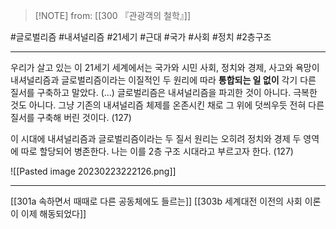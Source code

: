  > [!NOTE] from: [[300 『관광객의 철학』]]

#글로벌리즘 #내셔널리즘 #21세기 #근대 #국가 #사회 #정치 #2층구조 

--- 
우리가 살고 있는 이 21세기 세계에서는 국가와 시민 사회, 정치와 경제, 사고와 욕망이 내셔널리즘과 글로벌리즘이라는 이질적인 두 원리에 따라 **통합되는 일 없이** 각기 다른 질서를 구축하고 말았다. (…) 글로벌리즘은 내셔널리즘을 파괴한 것이 아니다. 극복한 것도 아니다. 그냥 기존의 내셔널리즘 체제를 온존시킨 채로 그 위에 덧씌우듯 전혀 다른 질서를 구축해 버린 것이다. (127)

이 시대에 내셔널리즘과 글로벌리즘이라는 두 질서 원리는 오히려 정치와 경제 두 영역에 따로 할당되어 병존한다. 나는 이를 2층 구조 시대라고 부르고자 한다. (127)

![[Pasted image 20230223222126.png]]

--- 
[[301a 속하면서 때때로 다른 공동체에도 들르는]]
[[303b 세계대전 이전의 사회 이론이 이제 해동되었다]]